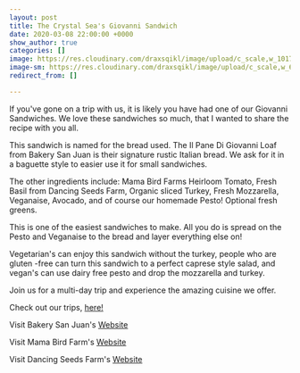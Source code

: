 ```yaml
---
layout: post
title: The Crystal Sea's Giovanni Sandwich
date: 2020-03-08 22:00:00 +0000
show_author: true
categories: []
image: https://res.cloudinary.com/draxsqikl/image/upload/c_scale,w_1017/v1583282673/2020-03-03_16-25-01_1_ybgqmd.jpg
image-sm: https://res.cloudinary.com/draxsqikl/image/upload/c_scale,w_653/v1583282673/2020-03-03_16-25-01_1_ybgqmd.jpg
redirect_from: []

---
```

If you've gone on a trip with us, it is likely you have had one of our Giovanni Sandwiches. We love these sandwiches so much, that I wanted to share the recipe with you all.

This sandwich is named for the bread used. The Il Pane Di Giovanni Loaf from Bakery San Juan is their signature rustic Italian bread. We ask for it in a baguette style to easier use it for small sandwiches. 

The other ingredients include: Mama Bird Farms Heirloom Tomato, Fresh Basil from Dancing Seeds Farm, Organic sliced Turkey, Fresh Mozzarella, Veganaise, Avocado, and of course our homemade Pesto! Optional fresh greens. 

This is one of the easiest sandwiches to make. All you do is spread on the Pesto and Veganaise to the bread and layer everything else on! 

Vegetarian's can enjoy this sandwich without the turkey, people who are gluten -free can turn this sandwich to a perfect caprese style salad, and vegan's can use dairy free pesto and drop the mozzarella and turkey.

Join us for a multi-day trip and experience the amazing cuisine we offer.

Check out our trips, [here!](https://www.crystalseas.com/cs-general-our-tours.htm)

Visit Bakery San Juan's [Website](http://www.bakerysanjuan.com/)

Visit Mama Bird Farm's [Website](https://mamabirdfarm.com/)

Visit Dancing Seeds Farm's [Website](https://dancingseedsfarm.com/)